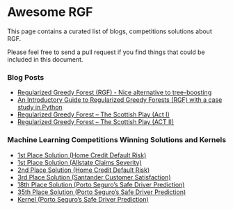 # Awesome RGF

This page contains a curated list of blogs, competitions solutions about RGF.

Please feel free to send a pull request if you find things that could be included in this document.

### Blog Posts

* [Regularized Greedy Forest (RGF) - Nice alternative to tree-boosting](https://www.linkedin.com/pulse/regularized-greedy-forest-rgf-nice-alternative-marios-michailidis/)
* [An Introductory Guide to Regularized Greedy Forests (RGF) with a case study in Python](https://www.analyticsvidhya.com/blog/2018/02/introductory-guide-regularized-greedy-forests-rgf-python/)
* [Regularized Greedy Forest – The Scottish Play (Act I)](https://www.statworx.com/ch/blog/regularized-greedy-forest-the-scottish-play-act-i/)
* [Regularized Greedy Forest – The Scottish Play (ACT II)](https://www.statworx.com/ch/blog/regularized-greedy-forest-the-scottish-play-act-ii/)

### Machine Learning Competitions Winning Solutions and Kernels

* [1st Place Solution (Home Credit Default Risk)](https://www.kaggle.com/c/home-credit-default-risk/discussion/64821)
* [1st Place Solution (Allstate Claims Severity)](https://www.kaggle.com/c/allstate-claims-severity/discussion/26416)
* [2nd Place Solution (Home Credit Default Risk)](https://www.kaggle.com/c/home-credit-default-risk/discussion/64722)
* [3rd Place Solution (Santander Customer Satisfaction)](https://www.kaggle.com/c/santander-customer-satisfaction/discussion/20978)
* [18th Place Solution (Porto Seguro’s Safe Driver Prediction)](https://www.kaggle.com/c/porto-seguro-safe-driver-prediction/discussion/44579)
* [35th Place Solution (Porto Seguro’s Safe Driver Prediction)](https://www.kaggle.com/c/porto-seguro-safe-driver-prediction/discussion/44711)
* [Kernel (Porto Seguro’s Safe Driver Prediction)](https://www.kaggle.com/scirpus/regularized-greedy-forest/notebook)
